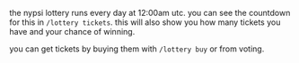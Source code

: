 <script>
  import DocsTemplate from "$lib/components/docs/DocsTemplate.svelte"
  import DocsHeader from '$lib/components/docs/DocsHeader.svelte';
</script>

<DocsTemplate title='lottery' />

<DocsHeader header='h2' text="how it works" />

the nypsi lottery runs every day at 12:00am utc. you can see the countdown for this in `/lottery tickets`. this will also show you how many tickets you have and your chance of winning.

<DocsHeader header='h2' text="how do i get tickets?" />

you can get tickets by buying them with `/lottery buy` or from voting.
